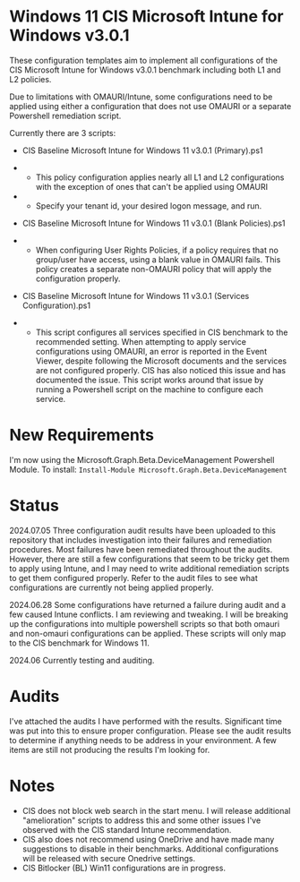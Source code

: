 # Windows 11 CIS Microsoft Intune for Windows v3.0.1
These configuration templates aim to implement all configurations of the CIS Microsoft Intune for Windows v3.0.1 benchmark including both L1 and L2 policies.

Due to limitations with OMAURI/Intune, some configurations need to be applied using either a configuration that does not use OMAURI or a separate Powershell remediation script.

Currently there are 3 scripts:
- CIS Baseline Microsoft Intune for Windows 11 v3.0.1 (Primary).ps1
- - This policy configuration applies nearly all L1 and L2 configurations with the exception of ones that can't be applied using OMAURI
- - Specify your tenant id, your desired logon message, and run.

- CIS Baseline Microsoft Intune for Windows 11 v3.0.1 (Blank Policies).ps1
- - When configuring User Rights Policies, if a policy requires that no group/user have access, using a blank value in OMAURI fails. This policy creates a separate non-OMAURI policy that will apply the configuration properly.

- CIS Baseline Microsoft Intune for Windows 11 v3.0.1 (Services Configuration).ps1
- - This script configures all services specified in CIS benchmark to the recommended setting. When attempting to apply service configurations using OMAURI, an error is reported in the Event Viewer, despite following the Microsoft documents and the services are not configured properly. CIS has also noticed this issue and has documented the issue. This script works around that issue by running a Powershell script on the machine to configure each service.

# New Requirements
I'm now using the Microsoft.Graph.Beta.DeviceManagement Powershell Module. To install:
`Install-Module Microsoft.Graph.Beta.DeviceManagement`

# Status
2024.07.05 Three configuration audit results have been uploaded to this repository that includes investigation into their failures and remediation procedures. Most failures have been remediated throughout the audits. However, there are still a few configurations that seem to be tricky get them to apply using Intune, and I may need to write additional remediation scripts to get them configured properly. Refer to the audit files to see what configurations are currently not being applied properly.

2024.06.28 Some configurations have returned a failure during audit and a few caused Intune conflicts. I am reviewing and tweaking. I will be breaking up the configurations into multiple powershell scripts so that both omauri and non-omauri configurations can be applied. These scripts will only map to the CIS benchmark for Windows 11.

2024.06 Currently testing and auditing.

# Audits
I've attached the audits I have performed with the results. Significant time was put into this to ensure proper configuration. Please see the audit results to determine if anything needs to be address in your environment. A few items are still not producing the results I'm looking for.

# Notes
- CIS does not block web search in the start menu. I will release additional "amelioration" scripts to address this and some other issues I've observed with the CIS standard Intune recommendation.
- CIS also does not recommend using OneDrive and have made many suggestions to disable in their benchmarks. Additional configurations will be released with secure Onedrive settings.
- CIS Bitlocker (BL) Win11 configurations are in progress.
